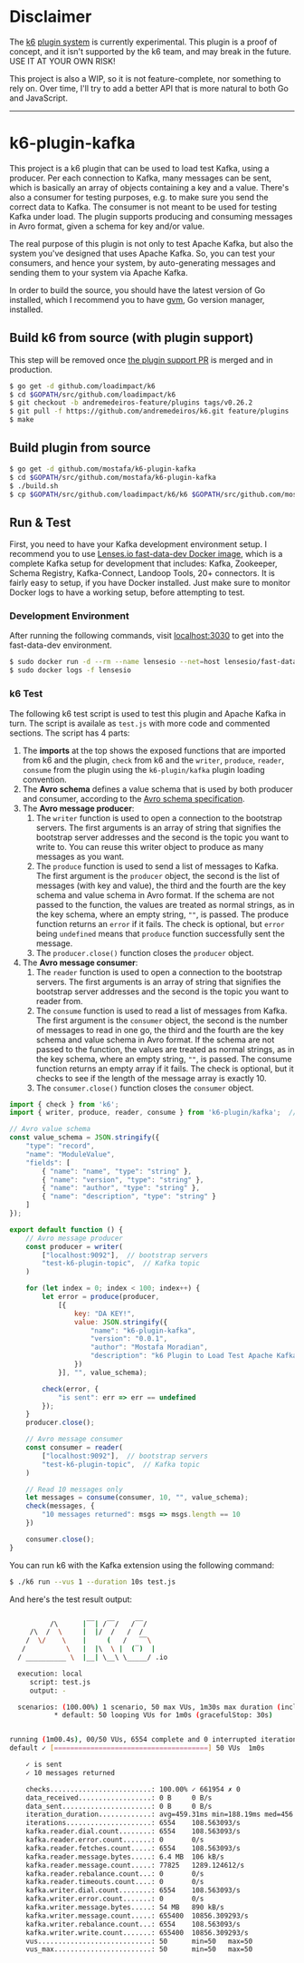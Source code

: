 # Disclaimer

The [k6](https://github.com/loadimpact/k6) [plugin system](https://github.com/loadimpact/k6/issues/1353) is currently experimental. This plugin is a proof of concept, and it isn't supported by the k6 team, and may break in the future. USE IT AT YOUR OWN RISK!

This project is also a WIP, so it is not feature-complete, nor something to rely on. Over time, I'll try to add a better API that is more natural to both Go and JavaScript.

---

# k6-plugin-kafka

This project is a k6 plugin that can be used to load test Kafka, using a producer. Per each connection to Kafka, many messages can be sent, which is basically an array of objects containing a key and a value. There's also a consumer for testing purposes, e.g. to make sure you send the correct data to Kafka. The consumer is not meant to be used for testing Kafka under load. The plugin supports producing and consuming messages in Avro format, given a schema for key and/or value.

The real purpose of this plugin is not only to test Apache Kafka, but also the system you've designed that uses Apache Kafka. So, you can test your consumers, and hence your system, by auto-generating messages and sending them to your system via Apache Kafka.

In order to build the source, you should have the latest version of Go installed, which I recommend you to have [gvm](https://github.com/moovweb/gvm), Go version manager, installed.

<!-- 
## Changelog

* v0.0.1
    - [feat] Added a slightly better API to work with the plugin
-->

## Build k6 from source (with plugin support)

This step will be removed once [the plugin support PR](https://github.com/loadimpact/k6/pull/1396) is merged and in production.

```bash
$ go get -d github.com/loadimpact/k6
$ cd $GOPATH/src/github.com/loadimpact/k6
$ git checkout -b andremedeiros-feature/plugins tags/v0.26.2
$ git pull -f https://github.com/andremedeiros/k6.git feature/plugins
$ make
```

## Build plugin from source

```bash
$ go get -d github.com/mostafa/k6-plugin-kafka
$ cd $GOPATH/src/github.com/mostafa/k6-plugin-kafka
$ ./build.sh
$ cp $GOPATH/src/github.com/loadimpact/k6/k6 $GOPATH/src/github.com/mostafa/k6-plugin-kafka
```

## Run & Test

First, you need to have your Kafka development environment setup. I recommend you to use [Lenses.io fast-data-dev Docker image](https://github.com/lensesio/fast-data-dev), which is a complete Kafka setup for development that includes: Kafka, Zookeeper, Schema Registry, Kafka-Connect, Landoop Tools, 20+ connectors. It is fairly easy to setup, if you have Docker installed. Just make sure to monitor Docker logs to have a working setup, before attempting to test.

### Development Environment

After running the following commands, visit [localhost:3030](http://localhost:3030) to get into the fast-data-dev environment.

```bash
$ sudo docker run -d --rm --name lensesio --net=host lensesio/fast-data-dev
$ sudo docker logs -f lensesio
```

### k6 Test

The following k6 test script is used to test this plugin and Apache Kafka in turn. The script is availale as `test.js` with more code and commented sections. The script has 4 parts:

1. The __imports__ at the top shows the exposed functions that are imported from k6 and the plugin, `check` from k6 and the `writer`, `produce`, `reader`, `consume` from the plugin using the `k6-plugin/kafka` plugin loading convention.
2. The __Avro schema__ defines a value schema that is used by both producer and consumer, according to the [Avro schema specification](https://avro.apache.org/docs/current/spec.html).
3. The __Avro message producer__:
    1. The `writer` function is used to open a connection to the bootstrap servers. The first arguments is an array of string that signifies the bootstrap server addresses and the second is the topic you want to write to. You can reuse this writer object to produce as many messages as you want.
    2. The `produce` function is used to send a list of messages to Kafka. The first argument is the `producer` object, the second is the list of messages (with key and value), the third and  the fourth are the key schema and value schema in Avro format. If the schema are not passed to the function, the values are treated as normal strings, as in the key schema, where an empty string, `""`, is passed.
    The produce function returns an `error` if it fails. The check is optional, but `error` being `undefined` means that `produce` function successfully sent the message.
    3. The `producer.close()` function closes the `producer` object.
4. The __Avro message consumer__:
    1. The `reader` function is used to open a connection to the bootstrap servers. The first arguments is an array of string that signifies the bootstrap server addresses and the second is the topic you want to reader from.
    2. The `consume` function is used to read a list of messages from Kafka. The first argument is the `consumer` object, the second is the number of messages to read in one go, the third and  the fourth are the key schema and value schema in Avro format. If the schema are not passed to the function, the values are treated as normal strings, as in the key schema, where an empty string, `""`, is passed.
    The consume function returns an empty array if it fails. The check is optional, but it checks to see if the length of the message array is exactly 10.
    3. The `consumer.close()` function closes the `consumer` object.

```javascript
import { check } from 'k6';
import { writer, produce, reader, consume } from 'k6-plugin/kafka';  // import kafka plugin

// Avro value schema
const value_schema = JSON.stringify({
    "type": "record",
    "name": "ModuleValue",
    "fields": [
        { "name": "name", "type": "string" },
        { "name": "version", "type": "string" },
        { "name": "author", "type": "string" },
        { "name": "description", "type": "string" }
    ]
});

export default function () {
    // Avro message producer
    const producer = writer(
        ["localhost:9092"],  // bootstrap servers
        "test-k6-plugin-topic",  // Kafka topic
    )

    for (let index = 0; index < 100; index++) {
        let error = produce(producer,
            [{
                key: "DA KEY!",
                value: JSON.stringify({
                    "name": "k6-plugin-kafka",
                    "version": "0.0.1",
                    "author": "Mostafa Moradian",
                    "description": "k6 Plugin to Load Test Apache Kafka"
                })
            }], "", value_schema);

        check(error, {
            "is sent": err => err == undefined
        });
    }
    producer.close();

    // Avro message consumer
    const consumer = reader(
        ["localhost:9092"],  // bootstrap servers
        "test-k6-plugin-topic",  // Kafka topic
    )

    // Read 10 messages only
    let messages = consume(consumer, 10, "", value_schema);
    check(messages, {
        "10 messages returned": msgs => msgs.length == 10
    })

    consumer.close();
}
```

You can run k6 with the Kafka extension using the following command:

```bash
$ ./k6 run --vus 1 --duration 10s test.js
```

And here's the test result output:

```bash

          /\      |‾‾| /‾‾/   /‾‾/
     /\  /  \     |  |/  /   /  /
    /  \/    \    |     (   /   ‾‾\
   /          \   |  |\  \ |  (‾)  |
  / __________ \  |__| \__\ \_____/ .io

  execution: local
     script: test.js
     output: -

  scenarios: (100.00%) 1 scenario, 50 max VUs, 1m30s max duration (incl. graceful stop):
           * default: 50 looping VUs for 1m0s (gracefulStop: 30s)


running (1m00.4s), 00/50 VUs, 6554 complete and 0 interrupted iterations
default ✓ [======================================] 50 VUs  1m0s

    ✓ is sent
    ✓ 10 messages returned

    checks.........................: 100.00% ✓ 661954 ✗ 0
    data_received..................: 0 B     0 B/s
    data_sent......................: 0 B     0 B/s
    iteration_duration.............: avg=459.31ms min=188.19ms med=456.26ms max=733.67ms p(90)=543.22ms p(95)=572.76ms
    iterations.....................: 6554    108.563093/s
    kafka.reader.dial.count........: 6554    108.563093/s
    kafka.reader.error.count.......: 0       0/s
    kafka.reader.fetches.count.....: 6554    108.563093/s
    kafka.reader.message.bytes.....: 6.4 MB  106 kB/s
    kafka.reader.message.count.....: 77825   1289.124612/s
    kafka.reader.rebalance.count...: 0       0/s
    kafka.reader.timeouts.count....: 0       0/s
    kafka.writer.dial.count........: 6554    108.563093/s
    kafka.writer.error.count.......: 0       0/s
    kafka.writer.message.bytes.....: 54 MB   890 kB/s
    kafka.writer.message.count.....: 655400  10856.309293/s
    kafka.writer.rebalance.count...: 6554    108.563093/s
    kafka.writer.write.count.......: 655400  10856.309293/s
    vus............................: 50      min=50   max=50
    vus_max........................: 50      min=50   max=50
```
